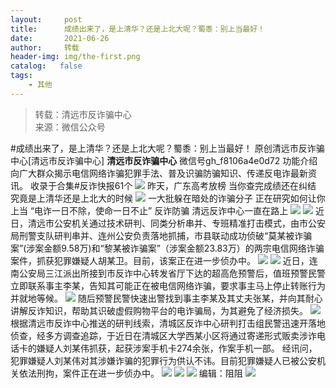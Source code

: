 ```yaml
---
layout:     post
title:      成绩出来了，是上清华？还是上北大呢？蜀黍：别上当最好！
date:       2021-06-26
author:     转载
header-img: img/the-first.png
catalog:   false
tags:
    - 其他
---
```


<blockquote><p>转载：清远市反诈骗中心<br>
来源：微信公众号</p></blockquote>

#成绩出来了，是上清华？还是上北大呢？蜀黍：别上当最好！
原创清远市反诈骗中心[清远市反诈骗中心]
**清远市反诈骗中心**
微信号gh_f8106a4e0d72
功能介绍向广大群众揭示电信网络诈骗犯罪手法、普及识骗防骗知识、传递反电诈最新资讯。
收录于合集#反诈快报61个
![]({{site.baseurl}}/postimg/3CxTSiafadcic5zyXUfbXLUClzlpaoknCpV4bErPg2kuuS97hoJJbNCtFOVZ9X0j5W26HDaregC5kibiaLGl8CPr9A.gif)
昨天，广东高考放榜
当你查完成绩还在纠结
究竟是上清华还是上北大的时候
![]({{site.baseurl}}/postimg/6MBoEyDB07Gq5bRRKl4nvz9rda99KCqG0rIiaGXAUiaIJ5KVUr1lM2jQf3eo2qVyB3LE4E3M07QcxbLBCE3MUmpQ.jpeg)
一大批躲在暗处的诈骗分子
正在研究如何让你上当
“电诈一日不除，使命一日不止”
反诈防骗
清远反诈中心一直在路上
![]({{site.baseurl}}/postimg/3CxTSiafadc9ZM5qyD0mFG7jNWo6RhwDdRlriaUZqEwtYCGFnI3lbAYRt3ZxicoLiarawteeGDAZPR9KhVjFVv4laQ.gif)
![]({{site.baseurl}}/postimg/3CxTSiafadc9ZM5qyD0mFG7jNWo6RhwDd7dibAbO7lHoC2ib7XlZkSvXoU1mjkABj8QbwCCdyiaVncNTOXCOCVibbTw.png)
近日，清远市公安机关通过技术研判、同类分析串并、专班精准打击模式，由市公安局刑警支队研判串并、连州公安负责落地抓捕，市县联动成功侦破“莫某被诈骗案”(涉案金额9.58万)和“黎某被诈骗案”（涉案金额23.83万）的两宗电信网络诈骗案件，抓获犯罪嫌疑人胡某卫。目前，该案正在进一步侦办中。
![]({{site.baseurl}}/postimg/3CxTSiafadc9ZM5qyD0mFG7jNWo6RhwDdXgd4CJmfWpiaZUFiavibgtnvEcNP6qdZmQ7XQSm4pIn17lYOjbKDfXcYg.png)
![]({{site.baseurl}}/postimg/3CxTSiafadc9ZM5qyD0mFG7jNWo6RhwDd5tlDQMhc5AT9N3mQmNqH2lacRum4AAhxI04IseLVvRk757EuGhlGdQ.png)
近日，连南公安局三江派出所接到市反诈中心转发省厅下达的超高危预警后，值班预警民警立即联系事主李某，告知其可能正在被电信网络诈骗，要求事主马上停止转账行为并就地等候。
![]({{site.baseurl}}/postimg/3CxTSiafadc9ZM5qyD0mFG7jNWo6RhwDdcibkz0JbFu5d56Io95lic1gozyBpgINEibDwVmATV9Nmg3R9NElYBmGKw.png)
随后预警民警快速出警找到事主李某及其丈夫张某，并向其耐心讲解反诈知识，帮助其识破虚假购物平台的电诈骗局，为其避免了经济损失。
![]({{site.baseurl}}/postimg/3CxTSiafadc9ZM5qyD0mFG7jNWo6RhwDd6Z7viaI5q74LCRRNBiakKWzG6X7PtZIFotjxiamohMhgTj9gwh8dibicBPg.png)
根据清远市反诈中心推送的研判线索，清城区反诈中心研判打击组民警迅速开落地侦查，经多方调查追踪，于近日在清城区大学西某小区将通过寄递形式贩卖涉诈电话卡的嫌疑人刘某伟抓获，起获涉案手机卡274余张，作案手机一部。
经讯问，犯罪嫌疑人刘某伟对其涉嫌诈骗的犯罪行为供认不讳。目前犯罪嫌疑人已被公安机关依法刑拘，案件正在进一步侦办中。
![]({{site.baseurl}}/postimg/3CxTSiafadc9ZM5qyD0mFG7jNWo6RhwDdTWPOCmREwp8pN37eIJpGqibdZoiavfHs2w5C95T7HNF1TVqsSoZVhKBg.png)
![]({{site.baseurl}}/postimg/3CxTSiafadc9g57YAER0cP5icy5Ylm9LiaWf0VbNicgXCk9ZxetGmdLrYqDeInu1udDB21NTqUVYF5n2Z3CSjfzTrQ.png)
![]({{site.baseurl}}/postimg/SUycX2yckdJ5YVVCpDYl0c5CbMTO3KgBTesbSxe5zKHlm2GQsTWAFTgswCXscN6Y9vuJHFcE77orSK7ClzYOdg.jpeg)
编辑：阻阻
![]({{site.baseurl}}/postimg/3CxTSiafadcic5zyXUfbXLUClzlpaoknCpErldQhhamfG7KH1qHGrr3icT9iaAoE1B4noSO7EewO2k8fys5pMuaoog.gif)
